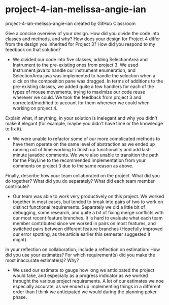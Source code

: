 # project-4-ian-melissa-angie-ian
project-4-ian-melissa-angie-ian created by GitHub Classroom

Give a concise overview of your design. How did you divide the code into classes and methods, and why? How does your 
design for Project 4 differ from the design you inherited for Project 3? How did you respond to my feedback on that solution?

* We divided our code into five classes, adding SelectionArea and Instrument to the pre-existing ones from project 3. We 
used Instrument.java to handle our instrument enumeration, and SelectionArea.java was implemented to handle the selection when
a click on the composition pane was dragged. In terms of additions to the pre-existing classes, we added quite a few handlers 
for each of the types of mouse movements, trying to maximize our code reuse wherever we could. We took the feedback from 
project 3 and corrected/modified to account for them wherever we could when working on project 4.

Explain what, if anything, in your solution is inelegant and why you didn't make it elegant (for example, maybe you 
didn't have time or the knowledge to fix it).

* We were unable to refactor some of our more complicated methods to have them operate on the same level of abstraction as we 
ended up running out of time working to finish up functionality and add last-minute javadoc comments. We were also unable
to transition the path for the PlayLine to the recommended implementation from your comments on project 3 due to the same
reason as above.

Finally, describe how your team collaborated on the project. What did you do together? What did you do separately? What 
did each team member contribute?

* Our team was able to work very productively on this project. We worked together in most cases, but tended to break into pairs 
of two to work on distinct functional requirements. Separately we did a little bit of debugging, some research, and quite
a bit of fixing merge conflicts with our most recent feature branches. It is hard to evaluate what each team member contributed
since we worked in pairs on most features, and switched pairs between different feature branches (Hopefully improved our
error spotting, as the article earlier this semester suggested it might).

In your reflection on collaboration, include a reflection on estimation: How did you use your estimates? For which 
requirement(s) did you make the most inaccurate estimate(s)? Why?

* We used our estimate to gauge how long we anticipated the project would take, and especially as a progress indicator 
as we worked throught the various project requirements. A lot of our estimates we noe especially accurate, as we
ended up implementing things in a different order than I think we anticipated we would during the planning poker
phase.
